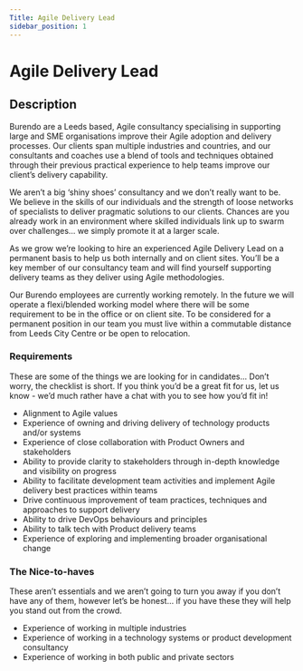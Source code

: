 ```yaml
---
Title: Agile Delivery Lead
sidebar_position: 1
---
```

# Agile Delivery Lead

## Description
Burendo are a Leeds based, Agile consultancy specialising in supporting large and SME organisations improve their Agile adoption and delivery processes. Our clients span multiple industries and countries, and our consultants and coaches use a blend of tools and techniques obtained through their previous practical experience to help teams improve our client’s delivery capability.

We aren’t a big ‘shiny shoes’ consultancy and we don’t really want to be. We believe in the skills of our individuals and the strength of loose networks of specialists to deliver pragmatic solutions to our clients. Chances are you already work in an environment where skilled individuals link up to swarm over challenges… we simply promote it at a larger scale.

As we grow we’re looking to hire an experienced Agile Delivery Lead on a permanent basis to help us both internally and on client sites. You’ll be a key member of our consultancy team and will find yourself supporting delivery teams as they deliver using Agile methodologies.

Our Burendo employees are currently working remotely. In the future we will operate a flexi/blended working model where there will be some requirement to be in the office or on client site. To be considered for a permanent position in our team you must live within a commutable distance from Leeds City Centre or be open to relocation.

### Requirements
These are some of the things we are looking for in candidates... Don’t worry, the checklist is short. If you think you’d be a great fit for us, let us know - we’d much rather have a chat with you to see how you’d fit in!

- Alignment to Agile values
- Experience of owning and driving delivery of technology products and/or systems
- Experience of close collaboration with Product Owners and stakeholders
- Ability to provide clarity to stakeholders through in-depth knowledge and visibility on progress
- Ability to facilitate development team activities and implement Agile delivery best practices within teams
- Drive continuous improvement of team practices, techniques and approaches to support delivery
- Ability to drive DevOps behaviours and principles
- Ability to talk tech with Product delivery teams
- Experience of exploring and implementing broader organisational change

### The Nice-to-haves

These aren’t essentials and we aren’t going to turn you away if you don’t have any of them, however let’s be honest… if you have these they will help you stand out from the crowd.

- Experience of working in multiple industries
- Experience of working in a technology systems or product development consultancy
- Experience of working in both public and private sectors
